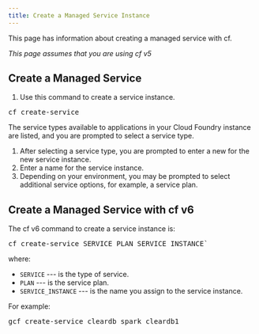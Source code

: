 ```yaml
---
title: Create a Managed Service Instance
---
```


This page has information about creating a managed service with cf.

_This page assumes that you are using cf v5_

## <a id='cf-create-service'></a>Create a Managed Service ##

1. Use this command to create a service instance.
<pre class="terminal">
cf create-service
</pre>
The service types available to applications in your Cloud Foundry instance are listed, and you are prompted to select a service type.
1. After selecting a service type, you are prompted to enter a new for the new service instance.
1. Enter a name for the service instance.
1. Depending on your environment, you may be prompted to select additional service options, for example, a service plan.



## <a id='gcf-create-service'></a>Create a Managed Service with cf v6 ##

The cf v6 command to create a service instance is:

<pre class="terminal">
cf create-service SERVICE PLAN SERVICE_INSTANCE`
</pre>

where:

* `SERVICE` --- is the type of service.
* `PLAN` --- is the service plan.
* `SERVICE_INSTANCE` --- is the name you assign to the service instance.

For example:
<pre class="terminal">
gcf create-service cleardb spark cleardb1
</pre>